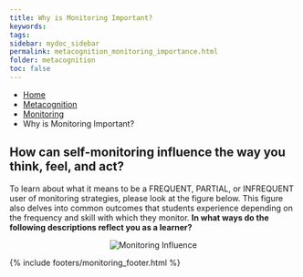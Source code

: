 ```yaml
---
title: Why is Monitoring Important?
keywords: 
tags: 
sidebar: mydoc_sidebar
permalink: metacognition_monitoring_importance.html
folder: metacognition
toc: false
---
```


<ul class="breadcrumb">
    <li><a href="index.html">Home</a></li>
    <li><a href="metacognition.html">Metacognition</a></li>
    <li><a href="metacognition_monitoring.html">Monitoring</a></li>
    <li class="active">Why is Monitoring Important?</li>
</ul>

## How can self-monitoring influence the way you think, feel, and act?

To learn about what it means to be a FREQUENT, PARTIAL, or INFREQUENT user of monitoring strategies, please look at the figure below. This figure also delves into common outcomes that students experience depending on the frequency and skill with which they monitor. **In what ways do the following descriptions reflect you as a learner?**

<center><img src='images/Monitoring-LEARN.PNG' alt='Monitoring Influence' /></center>



{% include footers/monitoring_footer.html %}


